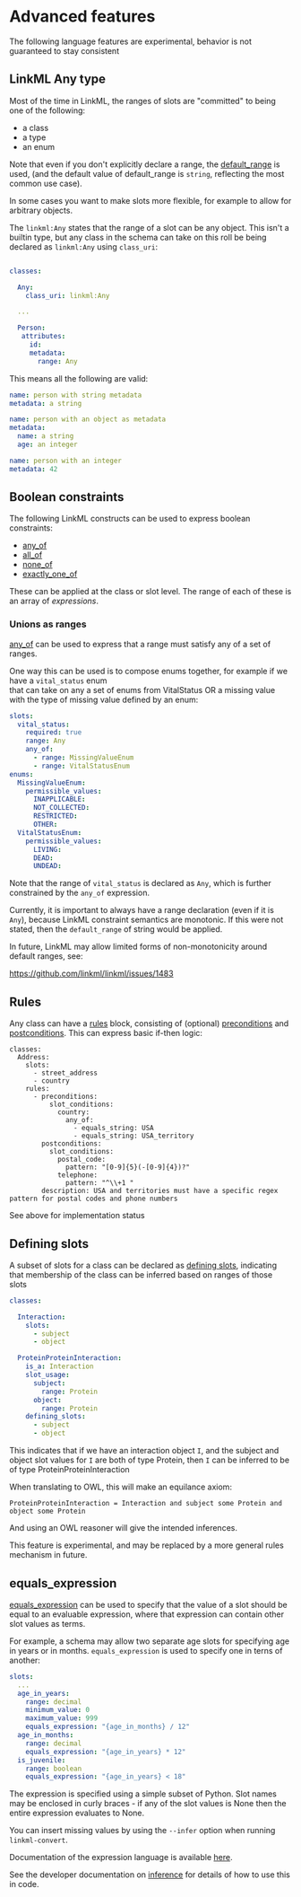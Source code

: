 # Advanced features

The following language features are experimental, behavior is not guaranteed to stay consistent

## LinkML Any type

Most of the time in LinkML, the ranges of slots are "committed" to being one of the following:

- a class
- a type
- an enum

Note that even if you don't explicitly declare a range, the [default_range](https://w3id.org/linkml/default_range) is used,
(and the default value of default_range is `string`, reflecting the most common use case).

In some cases you want to make slots more flexible, for example to allow for arbitrary objects.

The `linkml:Any` states that the range of a slot can be any object. This isn't a builtin type, 
but any class in the schema can take on this roll be being declared as `linkml:Any` using `class_uri`:

```yaml

classes:

  Any:
    class_uri: linkml:Any

  ...

  Person:
   attributes:
     id:
     metadata:
       range: Any
```

This means all the following are valid:

```yaml
name: person with string metadata 
metadata: a string
```  

```yaml
name: person with an object as metadata
metadata:
  name: a string
  age: an integer
```  

```yaml
name: person with an integer
metadata: 42
```

## Boolean constraints

The following LinkML constructs can be used to express boolean constraints:

- [any_of](https://w3id.org/linkml/any_of)
- [all_of](https://w3id.org/linkml/all_of)
- [none_of](https://w3id.org/linkml/none_of)
- [exactly_one_of](https://w3id.org/linkml/exactly_one_of)

These can be applied at the class or slot level. The range of each of these is an array of *expressions*.

### Unions as ranges

[any_of](https://w3id.org/linkml/any_of) can be used to express that a range must satisfy any of a set of ranges.

One way this can be used is to compose enums together, for example if we have a `vital_status` enum\
that can take on any a set of enums from VitalStatus OR a missing value with the type of missing value defined by an enum:

```yaml
slots:
  vital_status:
    required: true
    range: Any
    any_of:
      - range: MissingValueEnum
      - range: VitalStatusEnum
enums:
  MissingValueEnum:
    permissible_values:
      INAPPLICABLE:
      NOT_COLLECTED:
      RESTRICTED:
      OTHER:
  VitalStatusEnum:
    permissible_values:
      LIVING:
      DEAD:
      UNDEAD:
```

Note that the range of `vital_status` is declared as `Any`, which is further constrained by the `any_of` expression.

Currently, it is important to always have a range declaration (even if it is `Any`), because LinkML constraint semantics are
monotonic. If this were not stated, then the `default_range` of string would be applied. 

In future, LinkML may allow limited forms of non-monotonicity around default ranges, see:

https://github.com/linkml/linkml/issues/1483

## Rules

Any class can have a [rules](https://w3id.org/linkml/rules) block, consisting of (optional) [preconditions](https://w3id.org/linkml/preconditions) and [postconditions](https://w3id.org/linkml/postconditions). This can express basic if-then logic:

```
classes:
  Address:
    slots:
      - street_address
      - country
    rules:
      - preconditions:
          slot_conditions:
            country:
              any_of:
                - equals_string: USA
                - equals_string: USA_territory
        postconditions:
          slot_conditions:
            postal_code:
              pattern: "[0-9]{5}(-[0-9]{4})?"
            telephone:
              pattern: "^\\+1 "
        description: USA and territories must have a specific regex pattern for postal codes and phone numbers
```

See above for implementation status

## Defining slots

A subset of slots for a class can be declared as [defining
slots](https://w3id.org/linkml/), indicating that membership of the
class can be inferred based on ranges of those slots

```yaml
classes:

  Interaction:
    slots:
      - subject
      - object

  ProteinProteinInteraction:
    is_a: Interaction
    slot_usage:
      subject:
        range: Protein
      object:
        range: Protein
    defining_slots:
      - subject
      - object
```

This indicates that if we have an interaction object `I`, and the subject and object slot values for `I` are both of type Protein, then `I` can be inferred to be of type ProteinProteinInteraction

When translating to OWL, this will make an equilance axiom:

```
ProteinProteinInteraction = Interaction and subject some Protein and object some Protein
```

And using an OWL reasoner will give the intended inferences.

This feature is experimental, and may be replaced by a more general rules mechanism in future.

## equals_expression

[equals_expression](https://w3id.org/linkml/equals_expression) can be used
to specify that the value of a slot should be equal to an evaluable expression,
where that expression can contain other slot values as terms.

For example, a schema may allow two separate age slots for specifying
age in years or in months. `equals_expression` is used to specify one in terns
of another:

```yaml
slots:
  ...
  age_in_years:
    range: decimal
    minimum_value: 0
    maximum_value: 999
    equals_expression: "{age_in_months} / 12"
  age_in_months:
    range: decimal
    equals_expression: "{age_in_years} * 12"
  is_juvenile:
    range: boolean
    equals_expression: "{age_in_years} < 18"
```

The expression is specified using a simple subset of Python.
Slot names may be enclosed in curly braces - if any of the slot
values is None then the entire expression evaluates to None.

You can insert missing values by using the `--infer` option when
running `linkml-convert`.

Documentation of the expression language is available [here](../schemas/expression-language).

See the developer documentation on [inference](../developers/inference) for
details of how to use this in code.
